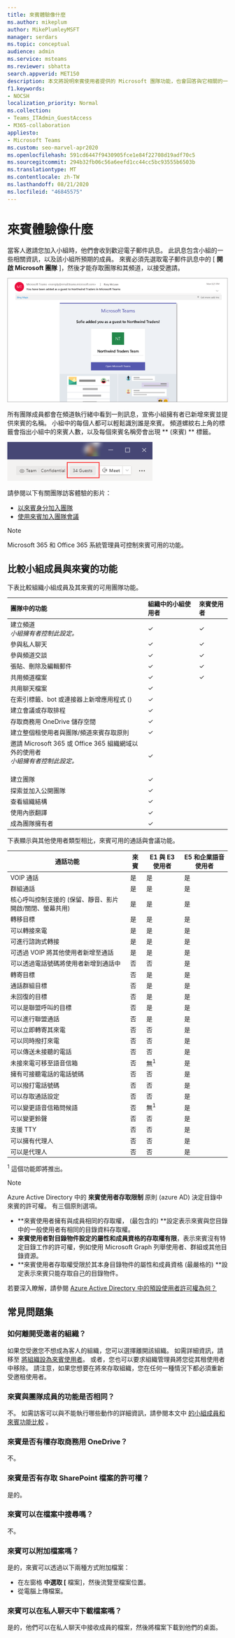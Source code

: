 ```yaml
---
title: 來賓體驗像什麼
ms.author: mikeplum
author: MikePlumleyMSFT
manager: serdars
ms.topic: conceptual
audience: admin
ms.service: msteams
ms.reviewer: sbhatta
search.appverid: MET150
description: 本文將說明來賓使用者提供的 Microsoft 團隊功能，也會回答與它相關的一些最常見的常見問題。
f1.keywords:
- NOCSH
localization_priority: Normal
ms.collection:
- Teams_ITAdmin_GuestAccess
- M365-collaboration
appliesto:
- Microsoft Teams
ms.custom: seo-marvel-apr2020
ms.openlocfilehash: 591cd6447f9430905fce1e84f22708d19adf70c5
ms.sourcegitcommit: 294b32fb06c56a6eefd1cc44cc5bc93555b6503b
ms.translationtype: MT
ms.contentlocale: zh-TW
ms.lasthandoff: 08/21/2020
ms.locfileid: "46845575"
---
```

<a name="what-the-guest-experience-is-like"></a>來賓體驗像什麼
=================================

當客人邀請您加入小組時，他們會收到歡迎電子郵件訊息。 此訊息包含小組的一些相關資訊，以及該小組所預期的成員。 來賓必須先選取電子郵件訊息中的 [ **開啟 Microsoft 團隊** ]，然後才能存取團隊和其頻道，以接受邀請。
    
![顯示歡迎電子郵件訊息範例的螢幕擷取畫面](media/guest-experience-image1.png)
    
所有團隊成員都會在頻道執行緒中看到一則訊息，宣佈小組擁有者已新增來賓並提供來賓的名稱。 小組中的每個人都可以輕鬆識別誰是來賓。 頻道螺紋右上角的標籤會指出小組中的來賓人數，以及每個來賓名稱旁會出現 ** (來賓) ** 標籤。

![螢幕擷取畫面顯示代表小組訪客人數的標記](media/guest-experience-image2.png)

請參閱以下有關團隊訪客體驗的影片：
- [以來賓身分加入團隊](https://support.office.com/article/join-a-team-as-a-guest-928d1eef-61e2-49ec-b754-c2fe86b34824)
- [使用來賓加入團隊會議](https://support.office.com/article/join-a-company-meeting-a120c282-063d-46b8-b973-851197ab75d8)

> [!NOTE]
> Microsoft 365 和 Office 365 系統管理員可控制來賓可用的功能。

## <a name="comparison-of-team-member-and-guest-capabilities"></a>比較小組成員與來賓的功能

下表比較組織小組成員及其來賓的可用團隊功能。

|**團隊中的功能**|**組織中的小組使用者**|**來賓使用者**|
|:-----|:-----|:-----|
|建立頻道  <br/>  *小組擁有者控制此設定。*  <br/> |&#x2713;|&#x2713;|
|參與私人聊天  <br/> |&#x2713;|&#x2713;|
|參與頻道交談  <br/> |&#x2713;|&#x2713;|
|張貼、刪除及編輯郵件  <br/> |&#x2713;|&#x2713;|
|共用頻道檔案  <br/> |&#x2713;|&#x2713;|
|共用聊天檔案  <br/> |&#x2713;||
|在索引標籤、bot 或連接器上新增應用程式 ()   <br/> |&#x2713;||
|建立會議或存取排程  <br/> |&#x2713;||
|存取商務用 OneDrive 儲存空間  <br/> |&#x2713;||
|建立整個租使用者與團隊/頻道來賓存取原則  <br/> |&#x2713;||
|邀請 Microsoft 365 或 Office 365 組織網域以外的使用者 <br/>  *小組擁有者控制此設定。*  <br/> <br/> |&#x2713;||
|建立團隊  <br/> |&#x2713;||
|探索並加入公開團隊  <br/> |&#x2713;||
|查看組織結構  <br/> |&#x2713;||
|使用內嵌翻譯  <br/> |&#x2713;||
|成為團隊擁有者  <br/> |&#x2713;||

下表顯示與其他使用者類型相比，來賓可用的通話與會議功能。

| 通話功能 | 來賓 | E1 與 E3 使用者 | E5 和企業語音使用者 |
| --------------- | ----- | -------------- | -------------- |
| VOIP 通話 | 是 | 是 | 是 |
| 群組通話 | 是 | 是 | 是 |
| 核心呼叫控制支援的 (保留、靜音、影片開啟/關閉、螢幕共用)  | 是 | 是 | 是 |
| 轉移目標 | 是 | 是 | 是 |
| 可以轉接來電 | 是 | 是 | 是 |
| 可進行諮詢式轉接 | 是 | 是 | 是 |
| 可透過 VOIP 將其他使用者新增至通話 | 是 | 是 | 是 |
| 可以透過電話號碼將使用者新增到通話中 | 否 | 否 | 是 |
| 轉寄目標 | 否 | 是 | 是 |
| 通話群組目標 | 否 | 是 | 是 |
| 未回復的目標 | 否 | 是 | 是 |
| 可以是聯盟呼叫的目標 | 否 | 是 | 是 |
| 可以進行聯盟通話 | 否 | 是 | 是 |
| 可以立即轉寄其來電 | 否 | 否 | 是 |
| 可以同時撥打來電 | 否 | 否 | 是 |
| 可以傳送未接聽的電話 | 否 | 否 | 是 |
| 未接來電可移至語音信箱 | 否 | 無<sup>1</sup> |是 |
| 擁有可接聽電話的電話號碼 | 否 | 否 | 是 |
| 可以撥打電話號碼 | 否 | 否 | 是 |
| 可以存取通話設定 | 否 | 否 | 是 |
| 可以變更語音信箱問候語 | 否 | 無<sup>1</sup> | 是 |
| 可以變更鈴聲 | 否 | 否  | 是 |
| 支援 TTY | 否 | 否 | 是 |
| 可以擁有代理人 | 否 | 否 | 是 |
|  可以是代理人 | 否 | 否 | 是 |

<sup>1</sup> 這個功能即將推出。

> [!NOTE]
> Azure Active Directory 中的 **來賓使用者存取限制** 原則 (azure AD) 決定目錄中來賓的許可權。 有三個原則選項。
>  - **來賓使用者擁有與成員相同的存取權， (最包含的) **設定表示來賓與您目錄中的一般使用者有相同的目錄資料存取權。
>  - **來賓使用者對目錄物件設定的屬性和成員資格的存取權有限**，表示來賓沒有特定目錄工作的許可權，例如使用 Microsoft Graph 列舉使用者、群組或其他目錄資源。
>  - **來賓使用者存取權受限於其本身目錄物件的屬性和成員資格 (最嚴格的) **設定表示來賓只能存取自己的目錄物件。
>
>若要深入瞭解，請參閱 [Azure Active Directory 中的預設使用者許可權為何？](https://go.microsoft.com/fwlink/?linkid=2135493)

## <a name="frequently-asked-questions"></a>常見問題集

### <a name="how-do-i-leave-an-organization-that-ive-been-invited-to"></a>如何離開受邀者的組織？

如果您受邀您不想成為客人的組織，您可以選擇離開該組織。 如需詳細資訊，請移至 [將組織設為來賓使用者](https://docs.microsoft.com/azure/active-directory/b2b/leave-the-organization)。 或者，您也可以要求組織管理員將您從其租使用者中移除。 請注意，如果您想要在將來存取組織，您在任何一種情況下都必須重新受邀租使用者。

### <a name="do-guests-have-the-same-capabilities-as-team-members"></a>來賓與團隊成員的功能是否相同？

不。 如需訪客可以與不能執行哪些動作的詳細資訊，請參閱本文中 [的小組成員和來賓功能比較](#comparison-of-team-member-and-guest-capabilities) 。

### <a name="do-guests-have-access-to-onedrive-for-business"></a>來賓是否有權存取商務用 OneDrive？

不。

### <a name="do-guests-have-access-to-sharepoint-files"></a>來賓是否有存取 SharePoint 檔案的許可權？

是的。

### <a name="can-guests-search-within-files"></a>來賓可以在檔案中搜尋嗎？

不。

### <a name="can-guests-attach-files"></a>來賓可以附加檔案嗎？

是的，來賓可以透過以下兩種方式附加檔案：

  - 在左窗格 **中選取 [** 檔案]，然後流覽至檔案位置。
  - 從電腦上傳檔案。

### <a name="can-a-guest-download-a-file-in-a-private-chat"></a>來賓可以在私人聊天中下載檔案嗎？

是的，他們可以在私人聊天中接收成員的檔案，然後將檔案下載到他們的桌面。

